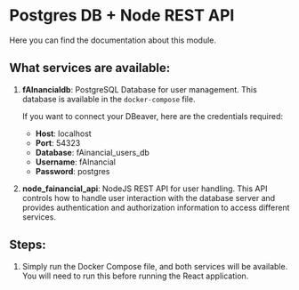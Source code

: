 # Postgres DB + Node REST API

Here you can find the documentation about this module.

## What services are available:

1. **fAInancialdb**: PostgreSQL Database for user management. This database is available in the `docker-compose` file.

   If you want to connect your DBeaver, here are the credentials required:

   - **Host**: localhost
   - **Port**: 54323
   - **Database**: fAinancial_users_db
   - **Username**: fAInancial
   - **Password**: postgres

2. **node_fainancial_api**: NodeJS REST API for user handling. This API controls how to handle user interaction with the database server and provides authentication and authorization information to access different services.

## Steps:

1. Simply run the Docker Compose file, and both services will be available. You will need to run this before running the React application.
